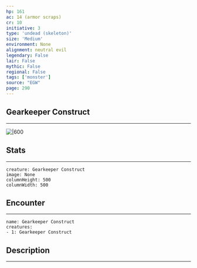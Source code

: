 ```yaml
---
hp: 161
ac: 14 (armor scraps)
cr: 10
initiative: 3
type: 'undead (skeleton)'    
size: 'Medium'
environment: None
alignment: neutral evil
legendary: False
lair: False
mythic: False
regional: False
tags: ['monster']
source: "EGW"
page: 290
---
```


## Gearkeeper Construct
---

![|600](D:/Program%20Files/5e.tools/img/bestiary/EGW/Gearkeeper%20Construct.jpg)

## Stats
---

```statblock
creature: Gearkeeper Construct
image: None
columnHeight: 500
columnWidth: 500
```

## Encounter
---

```encounter-table
name: Gearkeeper Construct
creatures:
- 1: Gearkeeper Construct
```

## Description
---




